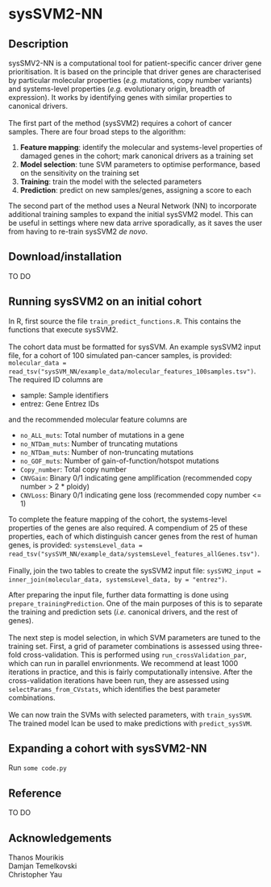 # sysSVM2-NN

## Description
sysSMV2-NN is a computational tool for patient-specific cancer driver gene prioritisation. It is based on the principle that driver genes are characterised by particular molecular properties (*e.g.* mutations, copy number variants) and systems-level properties (*e.g.* evolutionary origin, breadth of expression). It works by identifying genes with similar properties to canonical drivers.
\
\
The first part of the method (sysSVM2) requires a cohort of cancer samples. There are four broad steps to the algorithm: 
1. **Feature mapping**: identify the molecular and systems-level properties of damaged genes in the cohort; mark canonical drivers as a training set
1. **Model selection**: tune SVM parameters to optimise performance, based on the sensitivity on the training set 
1. **Training**: train the model with the selected parameters
1. **Prediction**: predict on new samples/genes, assigning a score to each

[//]: # (end list)

The second part of the method uses a Neural Network (NN) to incorporate additional training samples to expand the initial sysSVM2 model. This can be useful in settings where new data arrive sporadically, as it saves the user from having to re-train sysSVM2 *de novo*.  

## Download/installation
TO DO


## Running sysSVM2 on an initial cohort
In R, first source the file ```train_predict_functions.R```. This contains the functions that execute sysSVM2. 
\
\
The cohort data must be formatted for sysSVM. An example sysSVM2 input file, for a cohort of 100 simulated pan-cancer samples, is provided: ```molecular_data = read_tsv("sysSVM_NN/example_data/molecular_features_100samples.tsv")```. The required ID columns are
* sample: Sample identifiers
* entrez: Gene Entrez IDs

[//]: # (end list)

and the recommended molecular feature columns are
* ```no_ALL_muts```: Total number of mutations in a gene
* ```no_NTDam_muts```: Number of truncating mutations
* ```no_NTDam_muts```: Number of non-truncating mutations
* ```no_GOF_muts```: Number of gain-of-function/hotspot mutations
* ```Copy_number```: Total copy number
* ```CNVGain```: Binary 0/1 indicating gene amplification (recommended copy number > 2 * ploidy)
* ```CNVLoss```: Binary 0/1 indicating gene loss (recommended copy number <= 1)

[//]: # (end list)

To complete the feature mapping of the cohort, the systems-level properties of the genes are also required. A compendium of 25 of these properties, each of which distinguish cancer genes from the rest of human genes, is provided: ```systemsLevel_data = read_tsv("sysSVM_NN/example_data/systemsLevel_features_allGenes.tsv")```. 
\
\
Finally, join the two tables to create the sysSVM2 input file: ```sysSVM2_input = inner_join(molecular_data, systemsLevel_data, by = "entrez")```.

After preparing the input file, further data formatting is done using ```prepare_trainingPrediction```. One of the main purposes of this is to separate the training and prediction sets (*i.e.* canonical drivers, and the rest of genes). 
\
\
The next step is model selection, in which SVM parameters are tuned to the training set. First, a grid of parameter combinations is assessed using three-fold cross-validation. This is performed using ```run_crossValidation_par```, which can run in parallel envrionments. We recommend at least 1000 iterations in practice, and this is fairly computationally intensive. After the cross-validation iterations have been run, they are assessed using ```selectParams_from_CVstats```, which identifies the best parameter combinations. 
\
\
We can now train the SVMs with selected parameters, with ```train_sysSVM```. The trained model lcan be used to make predictions with ```predict_sysSVM```.


## Expanding a cohort with sysSVM2-NN
Run ```some code.py```


## Reference
TO DO


## Acknowledgements
Thanos Mourikis\
Damjan Temelkovski\
Christopher Yau
